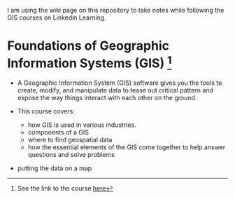 I am using the wiki page on this repository to take notes while following the GIS courses on Linkedin Learning.

# Foundations of Geographic Information Systems (GIS) [^1]

[^1]: See the link to the course [here](https://www.linkedin.com/learning/foundations-of-geographic-information-systems-gis/thinking-spatially) 

- A Geographic Information System (GIS) software gives you the tools to create, modify, and manipulate data to tease out critical pattern and expose the way things interact with each other on the ground.

- This course covers:
    * how GIS is used in various industries.
    * components of a GIS
    * where to find geospatial data
    * how the essential elements of the GIS come together to help answer questions and solve problems

- putting the data on a map

